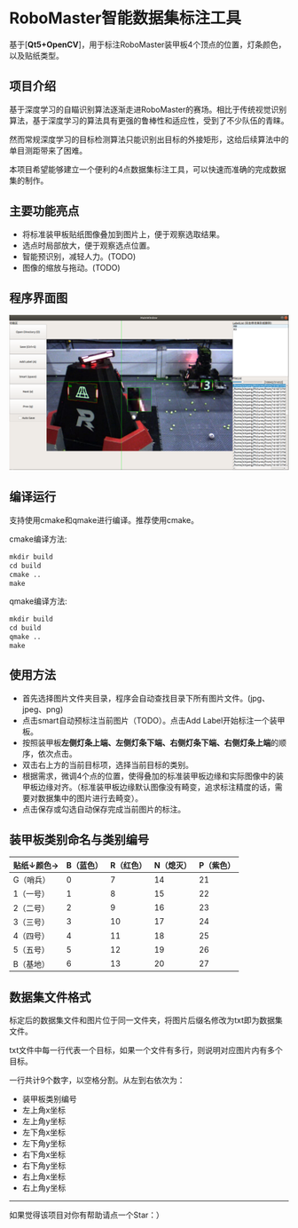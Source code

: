 # RoboMaster智能数据集标注工具

基于[**Qt5+OpenCV**]，用于标注RoboMaster装甲板4个顶点的位置，灯条颜色，以及贴纸类型。

## 项目介绍

基于深度学习的自瞄识别算法逐渐走进RoboMaster的赛场。相比于传统视觉识别算法，基于深度学习的算法具有更强的鲁棒性和适应性，受到了不少队伍的青睐。

然而常规深度学习的目标检测算法只能识别出目标的外接矩形，这给后续算法中的单目测距带来了困难。

本项目希望能够建立一个便利的4点数据集标注工具，可以快速而准确的完成数据集的制作。

## 主要功能亮点

* 将标准装甲板贴纸图像叠加到图片上，便于观察选取结果。
* 选点时局部放大，便于观察选点位置。
* 智能预识别，减轻人力。(TODO)
* 图像的缩放与拖动。(TODO)

## 程序界面图

![demo](pic/demo.png)

## 编译运行

支持使用cmake和qmake进行编译。推荐使用cmake。

cmake编译方法:

```shell
mkdir build
cd build
cmake ..
make
```

qmake编译方法:

```shell
mkdir build
cd build
qmake ..
make
```

## 使用方法

* 首先选择图片文件夹目录，程序会自动查找目录下所有图片文件。(jpg、jpeg、png)
* 点击smart自动预标注当前图片（TODO）。点击Add Label开始标注一个装甲板。
* 按照装甲板**左侧灯条上端、左侧灯条下端、右侧灯条下端、右侧灯条上端**的顺序，依次点击。
* 双击右上方的当前目标项，选择当前目标的类别。
* 根据需求，微调4个点的位置，使得叠加的标准装甲板边缘和实际图像中的装甲板边缘对齐。（标准装甲板边缘默认图像没有畸变，追求标注精度的话，需要对数据集中的图片进行去畸变）。
* 点击保存或勾选自动保存完成当前图片的标注。

## 装甲板类别命名与类别编号

| 贴纸↓颜色→ | B（蓝色） | R（红色） | N（熄灭） | P（紫色） |
| ---------- | --------- | --------- | --------- | --------- |
| G（哨兵）  | 0         | 7         | 14        | 21        |
| 1（一号）  | 1         | 8         | 15        | 22        |
| 2（二号）  | 2         | 9         | 16        | 23        |
| 3（三号）  | 3         | 10        | 17        | 24        |
| 4（四号）  | 4         | 11        | 18        | 25        |
| 5（五号）  | 5         | 12        | 19        | 26        |
| B（基地）  | 6         | 13        | 20        | 27        |

## 数据集文件格式

标定后的数据集文件和图片位于同一文件夹，将图片后缀名修改为txt即为数据集文件。

txt文件中每一行代表一个目标，如果一个文件有多行，则说明对应图片内有多个目标。

一行共计9个数字，以空格分割。从左到右依次为：
* 装甲板类别编号
* 左上角x坐标
* 左上角y坐标
* 左下角x坐标
* 左下角y坐标
* 右下角x坐标
* 右下角y坐标
* 右上角x坐标
* 右上角y坐标

---

如果觉得该项目对你有帮助请点一个Star：）
